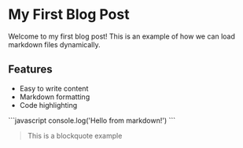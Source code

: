 # My First Blog Post

Welcome to my first blog post! This is an example of how we can load markdown files dynamically.

## Features

- Easy to write content
- Markdown formatting
- Code highlighting

\`\`\`javascript
console.log('Hello from markdown!')
\`\`\`

> This is a blockquote example
